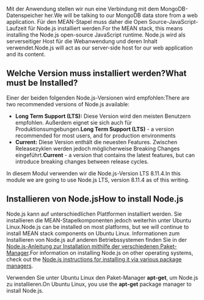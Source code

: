 <span data-ttu-id="9eafc-101">Mit der Anwendung stellen wir nun eine Verbindung mit dem MongoDB-Datenspeicher her.</span><span class="sxs-lookup"><span data-stu-id="9eafc-101">We will be talking to our MongoDB data store from a web application.</span></span> <span data-ttu-id="9eafc-102">Für den MEAN-Stapel muss daher die Open Source-JavaScript-Laufzeit für Node.js installiert werden.</span><span class="sxs-lookup"><span data-stu-id="9eafc-102">For the MEAN stack, this means installing the Node.js open-source JavaScript runtime.</span></span> <span data-ttu-id="9eafc-103">Node.js wird als serverseitiger Host für die Webanwendung und deren Inhalt verwendet.</span><span class="sxs-lookup"><span data-stu-id="9eafc-103">Node.js will act as our server-side host for our web application and its content.</span></span>

## <a name="what-must-be-installed"></a><span data-ttu-id="9eafc-104">Welche Version muss installiert werden?</span><span class="sxs-lookup"><span data-stu-id="9eafc-104">What must be Installed?</span></span>

<span data-ttu-id="9eafc-105">Einer der beiden folgenden Node.js-Versionen wird empfohlen:</span><span class="sxs-lookup"><span data-stu-id="9eafc-105">There are two recommended versions of Node.js available:</span></span>

- <span data-ttu-id="9eafc-106">**Long Term Support (LTS):** Diese Version wird den meisten Benutzern empfohlen. Außerdem eignet sie sich auch für Produktionsumgebungen.</span><span class="sxs-lookup"><span data-stu-id="9eafc-106">**Long Term Support (LTS)** - a version recommended for most users, and for production environments</span></span>
- <span data-ttu-id="9eafc-107">**Current:** Diese Version enthält die neuesten Features. Zwischen Releasezyklen werden jedoch möglicherweise Breaking Changes eingeführt.</span><span class="sxs-lookup"><span data-stu-id="9eafc-107">**Current** - a version that contains the latest features, but can introduce breaking changes between release cycles.</span></span>

<span data-ttu-id="9eafc-108">In diesem Modul verwenden wir die Node.js-Version LTS 8.11.4.</span><span class="sxs-lookup"><span data-stu-id="9eafc-108">In this module we are going to use Node.js LTS, version 8.11.4 as of this writing.</span></span>

## <a name="how-to-install-nodejs"></a><span data-ttu-id="9eafc-109">Installieren von Node.js</span><span class="sxs-lookup"><span data-stu-id="9eafc-109">How to install Node.js</span></span>

<span data-ttu-id="9eafc-110">Node.js kann auf unterschiedlichen Plattformen installiert werden. Sie installieren die MEAN-Stapelkomponenten jedoch weiterhin unter Ubuntu Linux.</span><span class="sxs-lookup"><span data-stu-id="9eafc-110">Node.js can be installed on most platforms, but we will continue to install MEAN stack components on Ubuntu Linux.</span></span> <span data-ttu-id="9eafc-111">Informationen zum Installieren von Node.js auf anderen Betriebssystemen finden Sie in der [Node.js-Anleitung zur Installation mithilfe der verschiedenen Paket-Manager](https://Node.js.org/en/download/package-manager/).</span><span class="sxs-lookup"><span data-stu-id="9eafc-111">For information on installing Node.js on other operating systems, check out the [Node.js instructions for installing it via various package managers](https://Node.js.org/en/download/package-manager/).</span></span>

<span data-ttu-id="9eafc-112">Verwenden Sie unter Ubuntu Linux den Paket-Manager **apt-get**, um Node.js zu installieren.</span><span class="sxs-lookup"><span data-stu-id="9eafc-112">On Ubuntu Linux, you use the **apt-get** package manager to install Node.js.</span></span>
